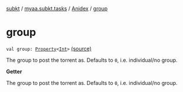 [subkt](../../index.md) / [myaa.subkt.tasks](../index.md) / [Anidex](index.md) / [group](./group.md)

# group

`val group: `[`Property`](https://docs.gradle.org/current/javadoc/org/gradle/api/provider/Property.html)`<`[`Int`](https://kotlinlang.org/api/latest/jvm/stdlib/kotlin/-int/index.html)`>` [(source)](https://github.com/Myaamori/SubKt/blob/0.1.8/src/main/kotlin/myaa/subkt/tasks/tasks.kt#L1153)

The group to post the torrent as.
Defaults to `0`, i.e. individual/no group.

**Getter**

The group to post the torrent as.
Defaults to `0`, i.e. individual/no group.


